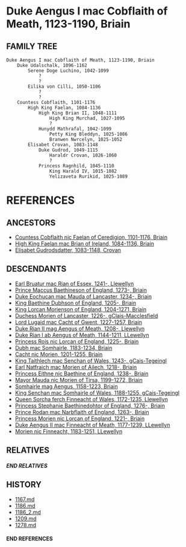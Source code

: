 # Duke Aengus I mac Cobflaith of Meath, 1123-1190, Briain

## FAMILY TREE 
```
Duke Aengus I mac Cobflaith of Meath, 1123-1190, Briain
	Duke Udalschalk, 1096-1162
		Serene Doge Luchino, 1042-1099
			?
			?
		Eilika von Cilli, 1050-1106
			?
			?
	Countess Cobflaith, 1101-1176
		High King Faelan, 1084-1136
			High King Brian II, 1048-1111
				High King Murchad, 1027-1095
				?
			Hunydd Mathrafal, 1042-1099
				Petty King Bleddyn, 1025-1086
				Branwen Nwrcelyn, 1025-1052
		Elisabet Crovan, 1083-1148
			Duke Gudrod, 1049-1115
				Haraldr Crovan, 1026-1060
				?
			Princess Ragnhild, 1045-1110
				King Harald IV, 1015-1082
				Yelizaveta Rurikid, 1025-1089	

```


# REFERENCES

## ANCESTORS
* [Countess Cobflaith nic Faelan of Ceredigion, 1101-1176, Briain](cobflaith_nic_faelan_1101.md)
* [High King Faelan mac Brian of Ireland, 1084-1136, Briain](faelan_mac_brian_1084.md)
* [Elisabet Gudrodsdatter, 1083-1148, Crovan](elisabet_gudrodsdatter_1083.md)

## DESCENDANTS
* [Earl Bruatur mac Rian of Essex, 1241-, Llewellyn](bruatur_mac_rian_1241.md)
* [Prince Maccus Baethineson of England, 1273-, Briain](maccus_baethineson_1273.md)
* [Duke Eochucan mac Mauda of Lancaster, 1234-, Briain](eochucan_mac_mauda_1234.md)
* [King Baethine Dubhson of England, 1205-, Briain](baethine_dubhson_1205.md)
* [King Lorcan Morienson of England, 1204-1271, Briain](lorcan_morienson_1204.md)
* [Duchess Morien of Lancaster, 1226-, gClais-Macclesfield](morien_1226.md)
* [Lord Lugaid mac Cacht of Gwent, 1227-1257, Briain](lugaid_mac_cacht_1227.md)
* [Duke Rian II mag Aengus of Meath, 1208-, Llewellyn](rian_ii_mag_aengus_1208.md)
* [Duke Rian I ab Aengus of Meath, 1144-1211, LLewellyn](rian_i_ab_aengus_1144.md)
* [Princess Rois nic Lorcan of England, 1225-, Briain](rois_nic_lorcan_1225.md)
* [Dubh mac Somhairle, 1183-1234, Briain](dubh_mac_somhairle_1183.md)
* [Cacht nic Morien, 1201-1255, Briain](cacht_nic_morien_1201.md)
* [King Taithlech mac Senchan of Wales, 1243-, gCais-Tegeingl](taithlech_mac_senchan_1243.md)
* [Earl Natfraich mac Morien of Ailech, 1218-, Briain](natfraich_mac_morien_1218.md)
* [Princess Eithne nic Baethine of England, 1238-, Briain](eithne_nic_baethine_1238.md)
* [Mayor Mauda nic Morien of Tirsa, 1199-1272, Briain](mauda_nic_morien_1199.md)
* [Somhairle mag Aengus, 1158-1223, Briain](somhairle_mag_aengus_1158.md)
* [King Senchan mac Somhairle of Wales, 1188-1255, gCais-Tegeingl](senchan_mac_somhairle_1188.md)
* [Queen Sorcha ferch Finneacht of Wales, 1172-1235, Llewellyn](sorcha_ferch_finneacht_1172.md)
* [Princess Stephanie Baethinedohtor of England, 1276-, Briain](stephanie_baethinedohtor_1276.md)
* [Prince Rodan mac Narbflaith of England, 1263-, Briain](rodan_mac_narbflaith_1263.md)
* [Princess Morien nic Lorcan of England, 1221-, Briain](morien_nic_lorcan_1221.md)
* [Duke Aengus II mac Finneacht of Meath, 1177-1239, LLewellyn](aengus_ii_mac_finneacht_1177.md)
* [Morien nic Finneacht, 1183-1251, LLewellyn](morien_nic_finneacht_1183.md)

## RELATIVES

##### END RELATIVES 
## HISTORY
* [1167.md](../h/1167.md)
* [1186.md](../h/1186.md)
* [1186_2.md](../h/1186_2.md)
* [1209.md](../h/1209.md)
* [1278.md](../h/1278.md)

#### END REFERENCES
